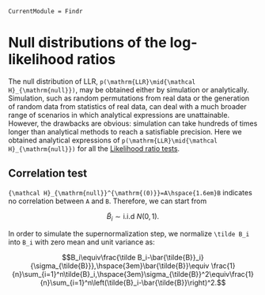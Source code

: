 ```@meta
CurrentModule = Findr
```

# Null distributions of the log-likelihood ratios

The null distribution of LLR, ``p(\mathrm{LLR}\mid{\mathcal H}_{\mathrm{null}})``, may be obtained either by simulation or analytically. Simulation, such as random permutations from real data or the generation of random data from statistics of real data, can deal with a much broader range of scenarios in which analytical expressions are unattainable. However, the drawbacks are obvious: simulation can take hundreds of times longer than analytical methods to reach a satisfiable precision. Here we obtained analytical expressions of ``p(\mathrm{LLR}\mid{\mathcal H}_{\mathrm{null}})`` for all the [Likelihood ratio tests](@ref).

## Correlation test

``{\mathcal H}_{\mathrm{null}}^{\mathrm{(0)}}=A\hspace{1.6em}B`` indicates no correlation between ``A`` and ``B``. Therefore, we can start from

```math
\tilde B_i\sim\mathrm{i.i.d\ }N(0,1).
``` 

In order to simulate the supernormalization step, we normalize ``\tilde B_i`` into ``B_i`` with zero mean and unit variance as:

```math
B_i\equiv\frac{\tilde B_i-\bar{\tilde{B}}_i}{\sigma_{\tilde{B}}},\hspace{3em}\bar{\tilde{B}}\equiv \frac{1}{n}\sum_{i=1}^n\tilde{B}_i,\hspace{3em}\sigma_{\tilde{B}}^2\equiv\frac{1}{n}\sum_{i=1}^n\left(\tilde{B}_i-\bar{\tilde{B}}\right)^2.
```